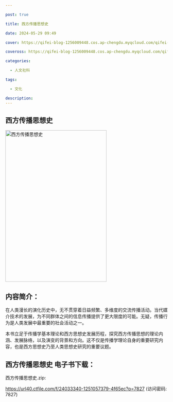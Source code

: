 ```yaml
---

post: true

title: 西方传播思想史

date: 2024-05-29 09:49

cover: https://qifei-blog-1256009448.cos.ap-chengdu.myqcloud.com/qifei-blog/65cdebeb9f345e8d036bfa7a.jpg

coveross: https://qifei-blog-1256009448.cos.ap-chengdu.myqcloud.com/qifei-blog/65cdebeb9f345e8d036bfa7a.jpg

categories:

  - 人文社科

tags:

  - 文化

description:
---
```




## 西方传播思想史
<img alt="西方传播思想史 " class="aligncenter loaded" data-was-processed="true" decoding="async" fetchpriority="high" height="471" src="https://qifei-blog-1256009448.cos.ap-chengdu.myqcloud.com/qifei-blog/65cdebeb9f345e8d036bfa7a.jpg " style="cursor: zoom-in;" width="314"/>

## 内容简介：

在人类漫长的演化历史中，无不贯穿着日益频繁、多维度的交流传播活动。当代媒介技术的发展，为不同群体之间的信息传播提供了更大限度的可能。无疑，传播行为是人类发展中最重要的社会活动之一。

本书立足于传播学基本理论和西方思想史发展历程，探究西方传播思想的理论内涵、发展脉络，以及演变的背景和方向。这不仅是传播学理论自身的重要研究内容，也是西方思想史乃至人类思想史研究的重要议题。

## 西方传播思想史 电子书下载：


西方传播思想史.zip: 

https://url40.ctfile.com/f/24033340-1251057379-4f65ec?p=7827 (访问密码: 7827)